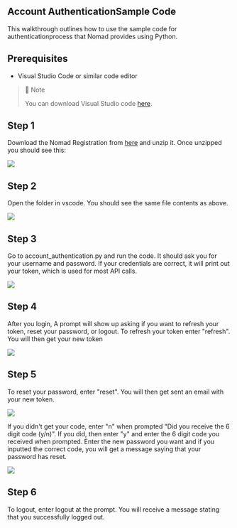## Account AuthenticationSample Code

This walkthrough outlines how to use the sample code for authenticationprocess that Nomad provides using Python.

## Prerequisites

- Visual Studio Code or similar code editor

> 📘 Note
> 
> You can download Visual Studio code [here](https://code.visualstudio.com/).

## Step 1

Download the Nomad Registration from [here](https://download-directory.github.io/?url=https://github.com/Nomad-Media/samples/tree/main/nomad-samples/python/account_authentication) and unzip it. Once unzipped you should see this:

![](https://files.readme.io/29d5505-image.png)

## Step 2

Open the folder in vscode. You should see the same file contents as above.

![](https://files.readme.io/e8db622-image.png)

## Step 3

Go to account_authentication.py and run the code. It should ask you for your username and password. If your credentials are correct, it will print out your token, which is used for most API calls.

![](https://files.readme.io/b91d36f-authloginterm.png)

## Step 4

After you login, A prompt will show up asking if you want to refresh your token, reset your password, or logout. To refresh your token enter "refresh". You will then get your new token

![](https://files.readme.io/57c2d58-image.png)

## Step 5

To reset your password, enter "reset". You will then get sent an email with your new token.

![](https://files.readme.io/a1997f0-email.png)

If you didn't get your code, enter "n" when prompted "Did you receive the 6 digit code (y/n)". If you did, then enter "y" and enter the 6 digit code you received when prompted. Enter the new password you want and if you inputted the correct code, you will get a message saying that your password has reset.

![](https://files.readme.io/6de834f-image.png)

## Step 6

To logout, enter logout at the prompt. You will receive a message stating that you successfully logged out.
